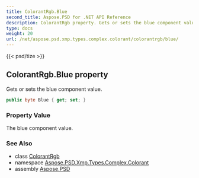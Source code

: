 ```yaml
---
title: ColorantRgb.Blue
second_title: Aspose.PSD for .NET API Reference
description: ColorantRgb property. Gets or sets the blue component value
type: docs
weight: 20
url: /net/aspose.psd.xmp.types.complex.colorant/colorantrgb/blue/
---
```

{{< psd/tize >}}
## ColorantRgb.Blue property

Gets or sets the blue component value.

```csharp
public byte Blue { get; set; }
```

### Property Value

The blue component value.

### See Also

* class [ColorantRgb](../)
* namespace [Aspose.PSD.Xmp.Types.Complex.Colorant](../../colorantrgb/)
* assembly [Aspose.PSD](../../../)


